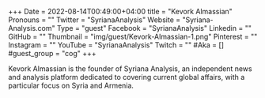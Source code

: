 +++
Date = 2022-08-14T00:49:00+04:00
title = "Kevork Almassian"
Pronouns = ""
Twitter = "SyrianaAnalysis"
Website = "Syriana-Analysis.com"
Type = "guest"
Facebook = "SyrianaAnalysis"
Linkedin = ""
GitHub = ""
Thumbnail = "img/guest/Kevork-Almassian-1.png"
Pinterest = ""
Instagram = ""
YouTube = "SyrianaAnalysis"
Twitch = ""
#Aka = []
#guest_group = "cog"
+++

Kevork Almassian is the founder of Syriana Analysis, an independent news and analysis platform dedicated to covering current global affairs, with a particular focus on Syria and Armenia.

